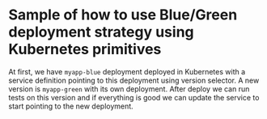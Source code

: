 # Sample of how to use Blue/Green deployment strategy using Kubernetes primitives

At first, we have `myapp-blue` deployment deployed in Kubernetes with a service definition pointing to this deployment using version selector. A new version is `myapp-green` with its own deployment. After deploy we can run tests on this version and if everything is good we can update the service to start pointing to the new deployment.